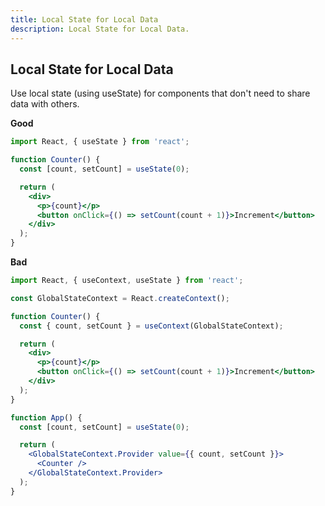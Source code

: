 ```yaml
---
title: Local State for Local Data
description: Local State for Local Data.
---
```


## Local State for Local Data

Use local state (using useState) for components that don't need to share data with others.

**Good**
```jsx
import React, { useState } from 'react';

function Counter() {
  const [count, setCount] = useState(0);

  return (
    <div>
      <p>{count}</p>
      <button onClick={() => setCount(count + 1)}>Increment</button>
    </div>
  );
}
```

**Bad**
```jsx
import React, { useContext, useState } from 'react';

const GlobalStateContext = React.createContext();

function Counter() {
  const { count, setCount } = useContext(GlobalStateContext);

  return (
    <div>
      <p>{count}</p>
      <button onClick={() => setCount(count + 1)}>Increment</button>
    </div>
  );
}

function App() {
  const [count, setCount] = useState(0);

  return (
    <GlobalStateContext.Provider value={{ count, setCount }}>
      <Counter />
    </GlobalStateContext.Provider>
  );
}

```
